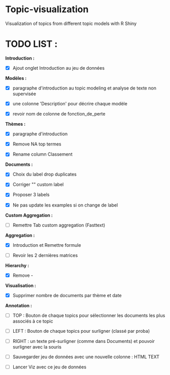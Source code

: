 # Topic-visualization
Visualization of topics from different topic models with R Shiny

# TODO LIST :

**Introduction :**

- [x] Ajout onglet Introduction au jeu de données


**Modèles :**

- [x] paragraphe d'introduction au topic modeling et analyse de texte non supervisée

- [x] une colonne 'Description' pour décrire chaque modèle

- [x] revoir nom de colonne de fonction_de_perte


**Thèmes :**

- [x] paragraphe d'introduction

- [x] Remove NA top termes

- [x] Rename column Classement


**Documents :**

- [x] Choix du label drop duplicates

- [x] Corriger "" custom label

- [x] Proposer 3 labels

- [x] Ne pas update les examples si on change de label


**Custom Aggregation :**

- [ ] Remettre Tab custom aggregation (Fasttext)


**Aggregation :**

- [x] Introduction et Remettre formule

- [ ] Revoir les 2 dernières matrices


**Hierarchy :**

- [x] Remove -


**Visualisation :**

- [x] Supprimer nombre de documents par thème et date


**Annotation :**

- [ ] TOP : Bouton de chaque topics pour sélectionner les documents les plus associés à ce topic

- [ ] LEFT : Bouton de chaque topics pour surligner (classé par proba)

- [ ] RIGHT : un texte pré-surligner (comme dans Documents) et pouvoir surligner avec la souris

- [ ] Sauvegarder jeu de données avec une nouvelle colonne : HTML TEXT

- [ ] Lancer Viz avec ce jeu de données